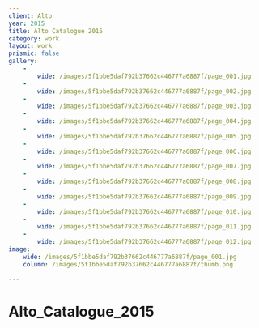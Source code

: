 ```yaml
---
client: Alto
year: 2015
title: Alto Catalogue 2015
category: work
layout: work
prismic: false
gallery:
    -
        wide: /images/5f1bbe5daf792b37662c446777a6887f/page_001.jpg
    -
        wide: /images/5f1bbe5daf792b37662c446777a6887f/page_002.jpg
    -
        wide: /images/5f1bbe5daf792b37662c446777a6887f/page_003.jpg
    -
        wide: /images/5f1bbe5daf792b37662c446777a6887f/page_004.jpg
    -
        wide: /images/5f1bbe5daf792b37662c446777a6887f/page_005.jpg
    -
        wide: /images/5f1bbe5daf792b37662c446777a6887f/page_006.jpg
    -
        wide: /images/5f1bbe5daf792b37662c446777a6887f/page_007.jpg
    -
        wide: /images/5f1bbe5daf792b37662c446777a6887f/page_008.jpg
    -
        wide: /images/5f1bbe5daf792b37662c446777a6887f/page_009.jpg
    -
        wide: /images/5f1bbe5daf792b37662c446777a6887f/page_010.jpg
    -
        wide: /images/5f1bbe5daf792b37662c446777a6887f/page_011.jpg
    -
        wide: /images/5f1bbe5daf792b37662c446777a6887f/page_012.jpg
image:
    wide: /images/5f1bbe5daf792b37662c446777a6887f/page_001.jpg
    column: /images/5f1bbe5daf792b37662c446777a6887f/thumb.png

---
```

# Alto_Catalogue_2015
